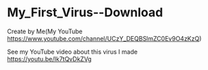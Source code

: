 # My_First_Virus--Download

Create by Me(My YouTube https://www.youtube.com/channel/UCzY_DEQBSlmZC0Ev9O4zKzQ)

See my YouTube video about this virus I made https://youtu.be/Ik7tQvDkZVg
